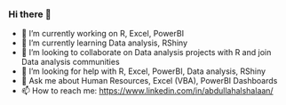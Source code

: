 ### Hi there 👋

- 🔭 I’m currently working on R, Excel, PowerBI
- 🌱 I’m currently learning Data analysis, RShiny
- 👯 I’m looking to collaborate on Data analysis projects with R and join Data analysis communities
- 🤔 I’m looking for help with R, Excel, PowerBI, Data analysis, RShiny
- 💬 Ask me about Human Resources, Excel (VBA), PowerBI Dashboards
- 📫 How to reach me: https://www.linkedin.com/in/abdullahalshalaan/
